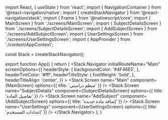 import React, { useState } from 'react';
import { NavigationContainer } from '@react-navigation/native';
import { createStackNavigator } from '@react-navigation/stack';
import { Frame } from '@nativescript/core';
import { MainScreen } from './screens/MainScreen';
import { SubjectDetailsScreen } from './screens/SubjectDetailsScreen';
import { AddSubjectScreen } from './screens/AddSubjectScreen';
import { UserSettingsScreen } from './screens/UserSettingsScreen';
import { AppProvider } from './context/AppContext';

const Stack = createStackNavigator();

export function App() {
  return (
    <AppProvider>
      <NavigationContainer>
        <Stack.Navigator
          initialRouteName="Main"
          screenOptions={{
            headerStyle: {
              backgroundColor: '#4F46E5',
            },
            headerTintColor: '#fff',
            headerTitleStyle: {
              fontWeight: 'bold',
            },
            headerTitleAlign: 'center',
          }}
        >
          <Stack.Screen 
            name="Main" 
            component={MainScreen} 
            options={{ title: 'منظم دراستي' }} 
          />
          <Stack.Screen 
            name="SubjectDetails" 
            component={SubjectDetailsScreen} 
            options={{ title: 'تفاصيل المادة' }} 
          />
          <Stack.Screen 
            name="AddSubject" 
            component={AddSubjectScreen} 
            options={{ title: 'إضافة مادة جديدة' }} 
          />
          <Stack.Screen 
            name="UserSettings" 
            component={UserSettingsScreen} 
            options={{ title: 'إعدادات المستخدم' }} 
          />
        </Stack.Navigator>
      </NavigationContainer>
    </AppProvider>
  );
}
